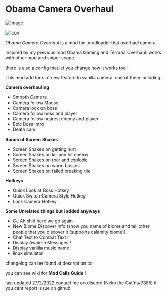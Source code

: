 # Obama Camera Overhaul
![image](https://user-images.githubusercontent.com/70310191/155861029-9f2fe140-5472-4c57-b3db-596b22b98a05.png)


![icon](https://user-images.githubusercontent.com/70310191/152098419-6ed5d02a-891a-48c1-ab37-1d2a6b71d8c2.png)

*Obama Camera Overhaul* is a mod for tmodloader that overhaul camera

Inspired by my previous mod Obama Gaming and Terraria Overhaul.
works with other mod and sniper scope. 

there is also a config that let you change how it works too !

This mod add tons of new feature to vanilla camera.
one of them including :

**Camera overhauling**
- Smooth Camera
- Camera follow Mouse
- Camera lock on boss
- Camera follow boss and player
- Camera follow nearest enemy and player
- Epic Boss Intro 
- Death cam

**Bunch of Screen Shakes**
- Screen Shakes on getting hurt
- Screen Shakes on kill and hit enemy
- Screen Shakes on roar and explode
- Screen Shakes on worm bosses
- Screen Shakes on failed breaking tile

**Hotkeys**
- Quick Look at Boss Hotkey
- Quick Switch Camera Style Hotkey
- Lock Camera Hotkey

**Some Unrelated things but i added anyways**
- CJ Ah shid here we go again
- New Biome Discover Info (show you name of biome and tell other people that you discover it (supports calamity biome))
- Chat Text to Combat Text !
- Display Awoken Messages !
- Display vanilla music name !
- linux simulator

changelog can be found at description.txt

you can see wiki for **Mod Calls Guide** !

last updated 27/2/2022
contact me on discord (Neko the Cat'nt#7385) if you cant report issue on github
